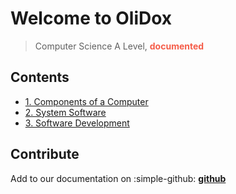 # Welcome to **OliDox**

> Computer Science A Level, <span style="color:#f55d49">**documented**</span>

## Contents
- [1. Components of a Computer](<CompSci/1. Components of a Computer.md>)
- [2. System Software](<CompSci/2. System Software.md>)
- [3. Software Development](<CompSci/3. Software Development.md>)

## Contribute
Add to our documentation on :simple-github: [**github**](https://github.com/iwantlotsofcookies/OliDox)
